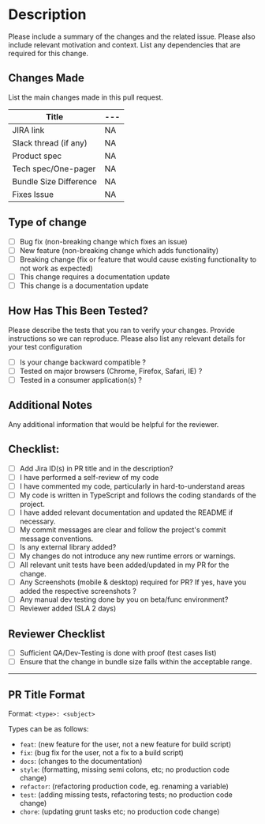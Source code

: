 # Description

Please include a summary of the changes and the related issue. Please also include relevant motivation and context. List any dependencies that are required for this change.

## Changes Made

List the main changes made in this pull request.

| Title                  | --- |
| ---------------------- | --- |
| JIRA link              | NA  |
| Slack thread (if any)  | NA  |
| Product spec           | NA  |
| Tech spec/One-pager    | NA  |
| Bundle Size Difference | NA  |
| Fixes Issue            | NA  |

## Type of change

- [ ] Bug fix (non-breaking change which fixes an issue)
- [ ] New feature (non-breaking change which adds functionality)
- [ ] Breaking change (fix or feature that would cause existing functionality to not work as expected)
- [ ] This change requires a documentation update
- [ ] This change is a documentation update

## How Has This Been Tested?

Please describe the tests that you ran to verify your changes. Provide instructions so we can reproduce. Please also list any relevant details for your test configuration

- [ ] Is your change backward compatible ?
- [ ] Tested on major browsers (Chrome, Firefox, Safari, IE) ?
- [ ] Tested in a consumer application(s) ?

## Additional Notes

Any additional information that would be helpful for the reviewer.

## Checklist:

- [ ] Add Jira ID(s) in PR title and in the description?
- [ ] I have performed a self-review of my code
- [ ] I have commented my code, particularly in hard-to-understand areas
- [ ] My code is written in TypeScript and follows the coding standards of the project.
- [ ] I have added relevant documentation and updated the README if necessary.
- [ ] My commit messages are clear and follow the project's commit message conventions.
- [ ] Is any external library added?
- [ ] My changes do not introduce any new runtime errors or warnings.
- [ ] All relevant unit tests have been added/updated in my PR for the change.
- [ ] Any Screenshots (mobile & desktop) required for PR? If yes, have you added the respective screenshots ?
- [ ] Any manual dev testing done by you on beta/func environment?
- [ ] Reviewer added (SLA 2 days)

## Reviewer Checklist

- [ ] Sufficient QA/Dev-Testing is done with proof (test cases list)
- [ ] Ensure that the change in bundle size falls within the acceptable range.

---

## PR Title Format

Format: `<type>: <subject>`

Types can be as follows:

- `feat`: (new feature for the user, not a new feature for build script)
- `fix`: (bug fix for the user, not a fix to a build script)
- `docs`: (changes to the documentation)
- `style`: (formatting, missing semi colons, etc; no production code change)
- `refactor`: (refactoring production code, eg. renaming a variable)
- `test`: (adding missing tests, refactoring tests; no production code change)
- `chore`: (updating grunt tasks etc; no production code change)
